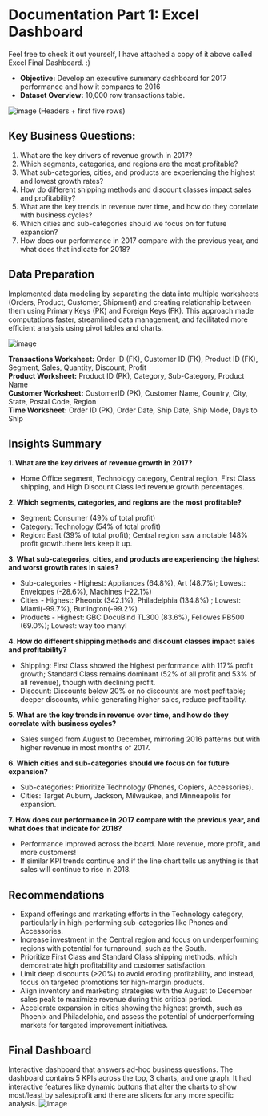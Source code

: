 # Documentation Part 1: Excel Dashboard
Feel free to check it out yourself, I have attached a copy of it above called Excel Final Dashboard. :) 

  - **Objective:** Develop an executive summary dashboard for 2017 performance and how it compares to 2016                               
  - **Dataset Overview:** 10,000 row transactions table.

  ![image](https://github.com/user-attachments/assets/2a476b3a-48e6-4135-a5fa-e8cb7e5dc875)
(Headers + first five rows)

## Key Business Questions:
1. What are the key drivers of revenue growth in 2017?
2. Which segments, categories, and regions are the most profitable?
3. What sub-categories, cities, and products are experiencing the highest and lowest growth rates?
4. How do different shipping methods and discount classes impact sales and profitability?
5. What are the key trends in revenue over time, and how do they correlate with business cycles?
6. Which cities and sub-categories should we focus on for future expansion?
7. How does our performance in 2017 compare with the previous year, and what does that indicate for 2018?
  

## Data Preparation
Implemented data modeling by separating the data into multiple worksheets (Orders, Product, Customer, Shipment) and creating relationship between them using Primary Keys (PK) and Foreign Keys (FK).
This approach made computations faster, streamlined data management, and facilitated more efficient analysis using pivot tables and charts.
  
![image](https://github.com/user-attachments/assets/42602c82-8efa-4599-b2ee-1b5f7085814e)



**Transactions Worksheet:** Order ID (FK), Customer ID (FK), Product ID (FK), Segment, Sales, Quantity, Discount, Profit                 
**Product Worksheet:** Product ID (PK), Category, Sub-Category, Product Name            
**Customer Worksheet:** CustomerID (PK), Customer Name, Country, City, State, Postal Code, Region               
**Time Worksheet:** Order ID (PK), Order Date, Ship Date, Ship Mode, Days to Ship

## Insights Summary

**1. What are the key drivers of revenue growth in 2017?**
- Home Office segment, Technology category, Central region, First Class shipping, and High Discount Class led revenue growth percentages.
  
**2. Which segments, categories, and regions are the most profitable?** 
  - Segment: Consumer (49% of total profit)
  - Category: Technology (54% of total profit)
  - Region: East (39% of total profit); Central region saw a notable 148% profit growth.there lets keep it up.
    
**3. What sub-categories, cities, and products are experiencing the highest and worst growth rates in sales?**
  - Sub-categories - Highest: Appliances (64.8%), Art (48.7%); Lowest: Envelopes (-28.6%), Machines (-22.1%)
  - Cities - Highest: Pheonix (342.1%), Philadelphia (134.8%) ; Lowest: Miami(-99.7%), Burlington(-99.2%)
  - Products - Highest: GBC DocuBind TL300 (83.6%), Fellowes PB500 (69.0%); Lowest: way too many!
    
**4. How do different shipping methods and discount classes impact sales and profitability?**
  - Shipping: First Class showed the highest performance with 117% profit growth; Standard Class remains dominant (52% of all profit and 53% of all revenue), though with declining profit.
  - Discount: Discounts below 20% or no discounts are most profitable; deeper discounts, while generating higher sales, reduce profitability.
    
**5. What are the key trends in revenue over time, and how do they correlate with business cycles?**
  - Sales surged from August to December, mirroring 2016 patterns but with higher revenue in most months of 2017.

**6. Which cities and sub-categories should we focus on for future expansion?**
  - Sub-categories: Prioritize Technology (Phones, Copiers, Accessories).
  - Cities: Target Auburn, Jackson, Milwaukee, and Minneapolis for expansion.

**7. How does our performance in 2017 compare with the previous year, and what does that indicate for 2018?**
  - Performance improved across the board. More revenue, more profit, and more customers!
  - If similar KPI trends continue and if the line chart tells us anything is that sales will continue to rise in 2018.

## Recommendations
- Expand offerings and marketing efforts in the Technology category, particularly in high-performing sub-categories like Phones and Accessories.
- Increase investment in the Central region and focus on underperforming regions with potential for turnaround, such as the South.
- Prioritize First Class and Standard Class shipping methods, which demonstrate high profitability and customer satisfaction.
- Limit deep discounts (>20%) to avoid eroding profitability, and instead, focus on targeted promotions for high-margin products.
- Align inventory and marketing strategies with the August to December sales peak to maximize revenue during this critical period.
- Accelerate expansion in cities showing the highest growth, such as Phoenix and Philadelphia, and assess the potential of underperforming markets for targeted improvement initiatives.

## Final Dashboard
Interactive dashboard that answers ad-hoc business questions. The dashboard contains 5 KPIs across the top, 3 charts, and one graph. It had interactive features like dynamic buttons that alter the charts to show most/least by sales/profit and there are slicers for any more specific analysis.
![image](https://github.com/user-attachments/assets/8216a0bd-e98d-4766-ad4c-4c1c11f3e58b)




